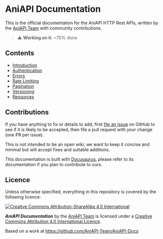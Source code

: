 # AniAPI Documentation

This is the official documentation for the AniAPI HTTP Rest APIs, written by the [AniAPI Team](https://github.com/AniAPI-Team) with community contributions.

> :warning: **Working on it**: ~70% done

## Contents

- [Introduction](docs/intro.mdx)
- [Authentication](docs/authentication.mdx)
- [Errors](docs/errors.mdx)
- [Rate Limiting](docs/rate_limiting.mdx)
- [Pagination](docs/pagination.mdx)
- [Versioning](docs/versioning.mdx)
- [Resources](docs/resources)

## Contributions

If you have anything to fix or details to add, first [file an issue](https://github.com/AniAPI-Team/AniAPI-Docs/issues) on GitHub to see if it is likely to be accepted, then file a pull request with your change (one PR per issue).

This is not intended to be an open wiki; we want to keep it concise and minimal but will accept fixes and suitable additions.

This documentation is built with [Docusaurus](https://docusaurus.io/docs), please refer to its documentation if you plan to contribute to ours.

## Licence

Unless otherwise specified, everything in this repository is covered by the following licence:

[![Creative Commons Attribution-ShareAlike 4.0 International](https://licensebuttons.net/l/by-sa/4.0/88x31.png)](https://creativecommons.org/licenses/by-sa/4.0/)

***AniAPI Documentation*** by the [AniAPI Team](https://github.com/AniAPI-Team) is licensed under a [Creative Commons Attribution 4.0 International Licence](https://creativecommons.org/licenses/by-sa/4.0/).

Based on a work at https://github.com/AniAPI-Team/AniAPI-Docs
